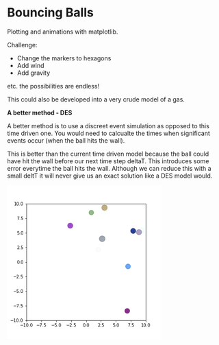 # Bouncing Balls

Plotting and animations with matplotlib.

Challenge:

- Change the markers to hexagons
- Add wind
- Add gravity

etc. the possibilities are endless!

This could also be developed into a very crude model of a gas.

**A better method - DES**

A better method is to use a discreet event simulation as opposed to this time driven one.
You would need to calcualte the times when significant events occur (when the ball hits the wall).

This is better than the current time driven model because the ball could have hit the wall before our next time step deltaT.
This introduces some error everytime the ball hits the wall.
Although we can reduce this with a small deltT it will never give us an exact solution like a DES model would.

![AstroWelcome](bouncingBalls.gif)

